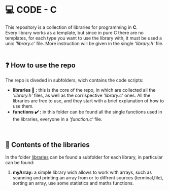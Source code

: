# :computer: CODE - C
This repository is a collection of libraries for programming in <b>C</b>.
<br>
Every library works as a template, but since in pure C there are no templates, for each type you want to use the library with, it must be used a unic <i>'library.c'</i> file. 
More instruction will be given in the single <i>'library.h'</i> file.
<br>
<br>
## :question: How to use the repo
The repo is diveded in subfolders, wich contains the code scripts:<br>
  - <b>libraries :file_folder: :</b> this is the core of the repo, in which are collected all the <i>'library.h'</i> files, as well as the corrispective <i>'library.c'</i> ones.
                       All the libraries are free to use, and they start with a brief explanation of how to use them.
    <br>
  - <b>functions :heavy_check_mark: :</b> in this folder can be found all the single functions used in the libraries, everyone in a <i>'function.c'</i> file.
    <br>
<br>

## :open_book: Contents of the libraries
In the folder <u>libraries</u> can be found a subfolder for each library, in particular can be found:<br>
  1. <b>myArray:</b> a simple library wich allows to work with arrays, such as scanning and printing an array from or to diffrent sources (terminal,file), sorting an array, use some statistics 
                     and maths functions.